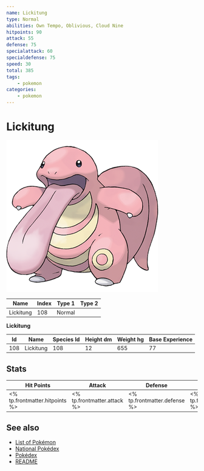 ```yaml
---
name: Lickitung
type: Normal
abilities: Own Tempo, Oblivious, Cloud Nine
hitpoints: 90
attack: 55
defense: 75
specialattack: 60
specialdefense: 75
speed: 30
total: 385
tags:
    - pokemon
categories:
    - pokemon
---
```


# Lickitung


![Lickitung](images/108.png)

| **Name** | **Index** | **Type 1** | **Type 2** |
|----|----|----|----|
| Lickitung | 108 | Normal  |  |

**Lickitung** 




| **Id** | **Name** | **Species Id** | **Height dm** | **Weight hg** | **Base Experience** |
|--------|----------|----------------|------------|------------|---------------------|
| 108 | Lickitung | 108 | 12 | 655 | 77 |



## Stats

| **Hit Points** | **Attack** | **Defense** | **Special Attack** | **Special Defense** | **Speed** | **Total** |
|----------------|------------|-------------|--------------------|---------------------|-----------|-----------|
| <% tp.frontmatter.hitpoints %> | <% tp.frontmatter.attack %> | <% tp.frontmatter.defense %> | <% tp.frontmatter.specialattack %> | <% tp.frontmatter.specialdefense %> | <% tp.frontmatter.speed %> | <% tp.frontmatter.total %> |

## See also

- [List of Pokémon](../pokemon.md)
- [National Pokédex](../national_pokedex.md)
- [Pokédex](../pokedex.md)
- [README](../README.md)
